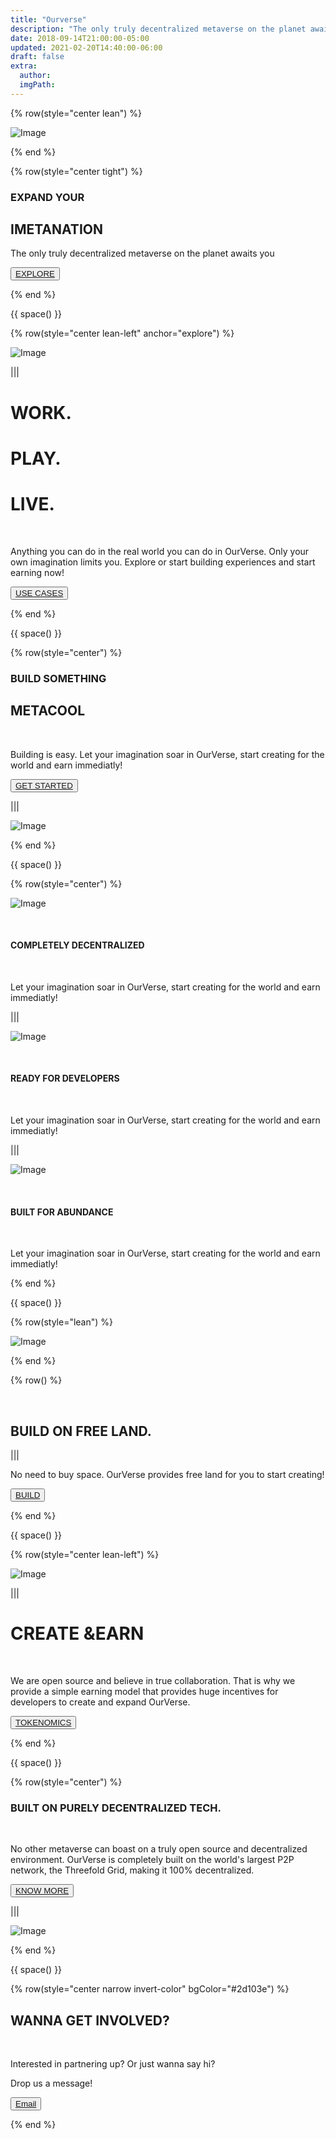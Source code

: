 ```yaml
---
title: "Ourverse"
description: "The only truly decentralized metaverse on the planet awaits you."
date: 2018-09-14T21:00:00-05:00
updated: 2021-02-20T14:40:00-06:00
draft: false
extra:
  author:
  imgPath:
---
```


<!-- section 1 (header) -->

{% row(style="center lean") %}

![Image](/images/OVAsset-10.png#large)

{% end %}

{% row(style="center tight") %}

### EXPAND YOUR

## **IMETANATION**

The only truly decentralized metaverse on the planet awaits you

<button>[EXPLORE](#explore)</a></button>

{% end %}

{{ space() }}

{% row(style="center lean-left" anchor="explore") %}

![Image](/images/OVAsset-11.png)

|||

# WORK.

# PLAY.

# **LIVE.**

<br/>

Anything you can do in the real world you can do in OurVerse. Only your own imagination limits you. Explore or start building experiences and start earning now!

<button>[USE CASES](/use-cases)</button>

{% end %}

{{ space() }}

{% row(style="center") %}

### BUILD SOMETHING

## **METACOOL**

<br />

Building is easy. Let your imagination soar in OurVerse, start creating for the world and earn immediatly!

<button>[GET STARTED](/)</button>

|||

![Image](/images/OVAsset-12.png)

{% end %}

{{ space() }}

{% row(style="center") %}

![Image](/images/OVAsset-13.png)

<br />

#### COMPLETELY **DECENTRALIZED**

<br/>

Let your imagination soar in OurVerse, start creating for the world and earn immediatly!

|||

![Image](/images/OVAsset-14.png)

<br />

#### READY FOR **DEVELOPERS**

<br/>

Let your imagination soar in OurVerse, start creating for the world and earn immediatly!

|||

![Image](/images/OVAsset-15.png)

<br />

#### BUILT FOR **ABUNDANCE**

<br/>

Let your imagination soar in OurVerse, start creating for the world and earn immediatly!

{% end %}

{{ space() }}

{% row(style="lean") %}

![Image](/images/OVAsset-16.png)

{% end %}

{% row() %}

<br />

## BUILD ON **FREE LAND.**

|||

No need to buy space. OurVerse provides free land for you to start creating!

<button>[BUILD](/)</button>

{% end %}

{{ space() }}

{% row(style="center lean-left") %}

![Image](/images/OVAsset-17.png)

|||

# CREATE **&EARN**

<br/>

We are open source and believe in true collaboration. That is why we provide a simple earning model that provides huge incentives for developers to create and expand OurVerse.

<button>[TOKENOMICS](/learn-more)</button>

{% end %}

{{ space() }}

{% row(style="center") %}

### BUILT ON PURELY **DECENTRALIZED TECH.**

<br />

No other metaverse can boast on a truly open source and decentralized environment. OurVerse is completely built on the world's largest P2P network, the Threefold Grid, making it 100% decentralized.

<button>[KNOW MORE](/)</button>

|||

![Image](/images/OVAsset-18.png)

{% end %}

{{ space() }}

{% row(style="center narrow invert-color" bgColor="#2d103e") %}

## WANNA GET **INVOLVED?**

<br/>

Interested in partnering up? Or just wanna say hi?

Drop us a message!

<button>[Email](/)</button>

{% end %}
